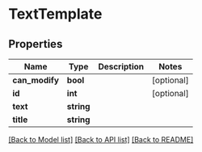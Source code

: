 # TextTemplate

## Properties
Name | Type | Description | Notes
------------ | ------------- | ------------- | -------------
**can_modify** | **bool** |  | [optional] 
**id** | **int** |  | [optional] 
**text** | **string** |  | 
**title** | **string** |  | 

[[Back to Model list]](../README.md#documentation-for-models) [[Back to API list]](../README.md#documentation-for-api-endpoints) [[Back to README]](../README.md)


